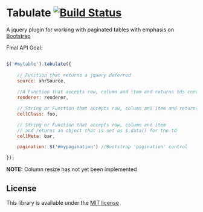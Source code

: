 Tabulate [![Build Status](https://travis-ci.org/ameyms/tabulate.png)](https://travis-ci.org/ameyms/tabulate)
========

A jquery plugin for working with paginated tables with emphasis on [Bootstrap](http://getbootstrap.com "Twitter Bootstrap")


Final API Goal:

```javascript

$('#mytable').tabulate({
    
    // Function that returns a jquery deferred
    source: xhrSource,
    
    //A Function that accepts row, column and item and returns tds content as html
    renderer: renderer,

    // String or Function that accepts row, column and item and returns class string
    cellClass: foo, 

    // String or Function that accepts row, column and item 
    // and returns an object that is set as $.data() for the td
    cellMeta: bar,

    pagination: $('#mypagination') //Bootstrap 'pagination' control

});

```
__NOTE:__ Column resize has not yet been implemented



License
------
This library is available under the [MIT license](https://github.com/ameyms/tabulate/blob/master/LICENSE "License")
